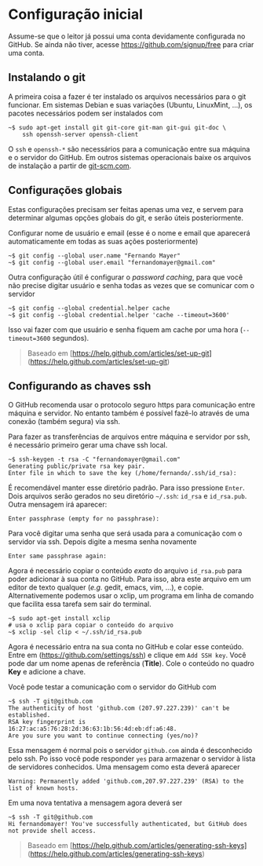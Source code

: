 # Configuração inicial

Assume-se que o leitor já possui uma conta devidamente configurada no
GitHub. Se ainda não tiver, acesse https://github.com/signup/free para
criar uma conta.

## Instalando o git

A primeira coisa a fazer é ter instalado os arquivos necessários para o
git funcionar. Em sistemas Debian e suas variações (Ubuntu, LinuxMint,
...), os pacotes necessários podem ser instalados com

	~$ sudo apt-get install git git-core git-man git-gui git-doc \
		ssh openssh-server openssh-client

O `ssh` e `openssh-*` são necessários para a comunicação entre sua
máquina e o servidor do GitHub. Em outros sistemas operacionais baixe os
arquivos de instalação a partir de [git-scm.com](http://git-scm.com).

## Configurações globais

Estas configurações precisam ser feitas apenas uma vez, e servem para
determinar algumas opções globais do git, e serão úteis posteriormente.

Configurar nome de usuário e email (esse é o nome e email que aparecerá
automaticamente em todas as suas ações posteriormente)

	~$ git config --global user.name "Fernando Mayer"
	~$ git config --global user.email "fernandomayer@gmail.com"
	
<!-- > **NOTA** (Password caching: para usar com https. É necessário git >= -->
<!-- > 1.7.10. A versão atual do Ubuntu 12.04 é -->

<!-- >        ../git-rautu$ git --version -->
<!-- >            git version 1.7.9.5 -->

<!-- > por isso vou usar ssh) -->
<!-- funciona nessa versão, por isso vou deixar a descrição -->

Outra configuração útil é configurar o *password caching*, para que você
não precise digitar usuário e senha todas as vezes que se comunicar com
o servidor

	~$ git config --global credential.helper cache
	~$ git config --global credential.helper 'cache --timeout=3600'

Isso vai fazer com que usuário e senha fiquem am cache por uma hora
(`--timeout=3600` segundos).

>Baseado em [https://help.github.com/articles/set-up-git]
 (https://help.github.com/articles/set-up-git)

## Configurando as chaves ssh

O GitHub recomenda usar o protocolo seguro https para comunicação entre
máquina e servidor. No entanto também é possível fazê-lo através de uma
conexão (também segura) via ssh.

Para fazer as transferências de arquivos entre máquina e servidor por
ssh, é necessário primeiro gerar uma chave ssh local.

	~$ ssh-keygen -t rsa -C "fernandomayer@gmail.com"
	Generating public/private rsa key pair.
	Enter file in which to save the key (/home/fernando/.ssh/id_rsa):

É recomendável manter esse diretório padrão. Para isso pressione
`Enter`. Dois arquivos serão gerados no seu diretório `~/.ssh`: `id_rsa`
e `id_rsa.pub`. Outra mensagem irá aparecer:

	Enter passphrase (empty for no passphrase):

Para você digitar uma senha que será usada para a comunicação com o
servidor via ssh. Depois digite a mesma senha novamente

	Enter same passphrase again:

Agora é necessário copiar o conteúdo _exato_ do arquivo `id_rsa.pub`
para poder adicionar à sua conta no GitHub. Para isso, abra este arquivo
em um editor de texto qualquer (*e.g.* gedit, emacs, vim, ...), e
copie. Alternativemente podemos usar o xclip, um programa em linha de
comando que facilita essa tarefa sem sair do terminal.

	~$ sudo apt-get install xclip
	# usa o xclip para copiar o conteúdo do arquivo
	~$ xclip -sel clip < ~/.ssh/id_rsa.pub

Agora é necessário entra na sua conta no GitHub e colar esse
conteúdo. Entre em (https://github.com/settings/ssh) e clique em `Add
SSH key`. Você pode dar um nome apenas de referência (**Title**). Cole o
conteúdo no quadro **Key** e adicione a chave.

Você pode testar a comunicação com o servidor do GitHub com

	~$ ssh -T git@github.com
	The authenticity of host 'github.com (207.97.227.239)' can't be established.
	RSA key fingerprint is 16:27:ac:a5:76:28:2d:36:63:1b:56:4d:eb:df:a6:48.
	Are you sure you want to continue connecting (yes/no)?

Essa mensagem é normal pois o servidor `github.com` ainda é desconhecido
pelo ssh. Po isso você pode responder `yes` para armazenar o servidor à
lista de servidores conhecidos. Uma mensagem como esta deverá aparecer

	Warning: Permanently added 'github.com,207.97.227.239' (RSA) to the
	list of known hosts.

Em uma nova tentativa a mensagem agora deverá ser

	~$ ssh -T git@github.com
	Hi fernandomayer! You've successfully authenticated, but GitHub does
	not provide shell access.

> Baseado em [https://help.github.com/articles/generating-ssh-keys]
(https://help.github.com/articles/generating-ssh-keys)
